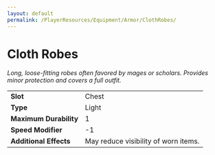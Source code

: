 ```yaml
---
layout: default
permalink: /PlayerResources/Equipment/Armor/ClothRobes/
---
```

# Cloth Robes
*Long, loose-fitting robes often favored by mages or scholars. Provides minor protection and covers a full outfit.*

| | |
| :--------------------- | :------------------------------------------------------ |
| **Slot** | Chest |
| **Type** | Light |
| **Maximum Durability** | 1 |
| **Speed Modifier** | -1 |
| **Additional Effects** | May reduce visibility of worn items. |
